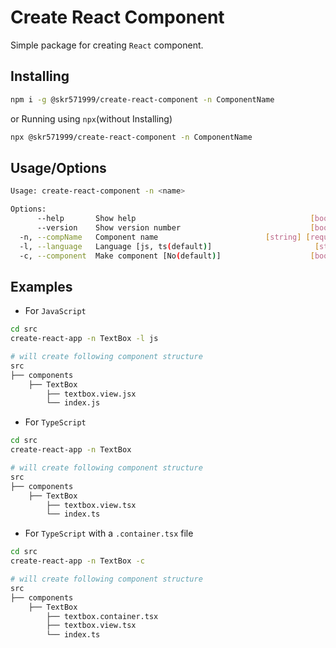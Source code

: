 # Create React Component

Simple package for creating `React` component.

## Installing

```sh
npm i -g @skr571999/create-react-component -n ComponentName
```

or Running using `npx`(without Installing)

```sh
npx @skr571999/create-react-component -n ComponentName
```

## Usage/Options

```sh
Usage: create-react-component -n <name>

Options:
      --help       Show help                                       [boolean]
      --version    Show version number                             [boolean]
  -n, --compName   Component name                        [string] [required]
  -l, --language   Language [js, ts(default)]                       [string]
  -c, --component  Make component [No(default)]                    [boolean]
```

## Examples

- For `JavaScript`

```sh
cd src
create-react-app -n TextBox -l js

# will create following component structure
src
├── components
    ├── TextBox
        ├── textbox.view.jsx
        └── index.js
```

- For `TypeScript`

```sh
cd src
create-react-app -n TextBox

# will create following component structure
src
├── components
    ├── TextBox
        ├── textbox.view.tsx
        └── index.ts
```

- For `TypeScript` with a `.container.tsx` file

```sh
cd src
create-react-app -n TextBox -c

# will create following component structure
src
├── components
    ├── TextBox
        ├── textbox.container.tsx
        ├── textbox.view.tsx
        └── index.ts
```
